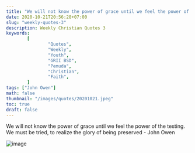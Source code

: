 ```yaml
---
title: "We will not know the power of grace until we feel the power of the testing. We must be tried, to realize the glory of being preserved."
date: 2020-10-21T20:56:28+07:00
slug: "weekly-quotes-3"
description: Weekly Christian Quotes 3
keywords:
        [
                "Quotes",
                "Weekly",
                "Youth",
                "GRII BSD",
                "Pemuda",
                "Christian",
                "Faith",
        ]
tags: ["John Owen"]
math: false
thumbnail: "/images/quotes/20201021.jpeg"
toc: true
draft: false
---
```


We will not know the power of grace until we feel the power of the testing. We must be tried, to realize the glory of being preserved - John Owen

![image](/images/quotes/20201021.jpeg)
